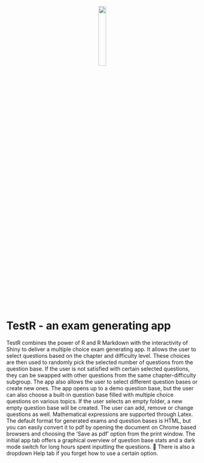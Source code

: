 <p align="center">
  <img src = "https://user-images.githubusercontent.com/60142390/116230473-f9ceb900-a757-11eb-9cf4-8adc444cefd2.png" width = "20%" align = "center">
  </p>

# TestR - an exam generating app

TestR combines the power of R and R Markdown with the interactivity of Shiny to deliver a multiple choice exam generating app. It allows the user to select questions based on the chapter and difficulty level. These choices are then used to randomly pick the selected number of questions from the question base. If the user is not satisfied with certain selected questions, they can be swapped with other questions from the same chapter-difficulty subgroup.
The app also allows the user to select different question bases or create new ones. The app opens up to a demo question base, but the user can also choose a built-in question base filled with multiple choice questions on various topics. If the user selects an empty folder, a new empty question base will be created.
The user can add, remove or change questions as well. Mathematical expressions are supported through Latex. The default format for generated exams and question bases is HTML, but you can easily convert it to pdf by opening the document on Chrome based browsers and choosing the ‘Save as pdf’ option from the print window.
The initial app tab offers a graphical overview of question base stats and a dark mode switch for long hours spent inputting the questions.  There is also a dropdown Help tab if you forget how to use a certain option.
